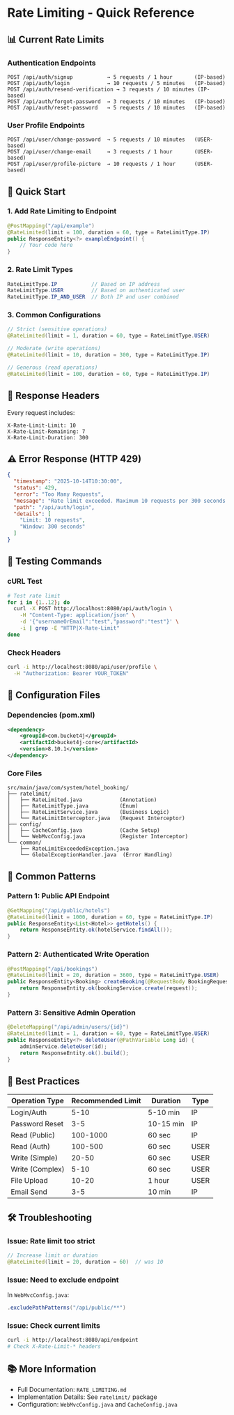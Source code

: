 # Rate Limiting - Quick Reference

## 📊 Current Rate Limits

### Authentication Endpoints
```
POST /api/auth/signup           → 5 requests / 1 hour       (IP-based)
POST /api/auth/login            → 10 requests / 5 minutes   (IP-based)
POST /api/auth/resend-verification → 3 requests / 10 minutes (IP-based)
POST /api/auth/forgot-password  → 3 requests / 10 minutes   (IP-based)
POST /api/auth/reset-password   → 5 requests / 10 minutes   (IP-based)
```

### User Profile Endpoints
```
POST /api/user/change-password  → 5 requests / 10 minutes   (USER-based)
POST /api/user/change-email     → 3 requests / 1 hour       (USER-based)
POST /api/user/profile-picture  → 10 requests / 1 hour      (USER-based)
```

## 🚀 Quick Start

### 1. Add Rate Limiting to Endpoint

```java
@PostMapping("/api/example")
@RateLimited(limit = 100, duration = 60, type = RateLimitType.IP)
public ResponseEntity<?> exampleEndpoint() {
    // Your code here
}
```

### 2. Rate Limit Types

```java
RateLimitType.IP           // Based on IP address
RateLimitType.USER         // Based on authenticated user
RateLimitType.IP_AND_USER  // Both IP and user combined
```

### 3. Common Configurations

```java
// Strict (sensitive operations)
@RateLimited(limit = 1, duration = 60, type = RateLimitType.USER)

// Moderate (write operations)
@RateLimited(limit = 10, duration = 300, type = RateLimitType.IP)

// Generous (read operations)
@RateLimited(limit = 100, duration = 60, type = RateLimitType.IP)
```

## 📨 Response Headers

Every request includes:
```
X-Rate-Limit-Limit: 10
X-Rate-Limit-Remaining: 7
X-Rate-Limit-Duration: 300
```

## ⚠️ Error Response (HTTP 429)

```json
{
  "timestamp": "2025-10-14T10:30:00",
  "status": 429,
  "error": "Too Many Requests",
  "message": "Rate limit exceeded. Maximum 10 requests per 300 seconds allowed.",
  "path": "/api/auth/login",
  "details": [
    "Limit: 10 requests",
    "Window: 300 seconds"
  ]
}
```

## 🧪 Testing Commands

### cURL Test
```bash
# Test rate limit
for i in {1..12}; do
  curl -X POST http://localhost:8080/api/auth/login \
    -H "Content-Type: application/json" \
    -d '{"usernameOrEmail":"test","password":"test"}' \
    -i | grep -E "HTTP|X-Rate-Limit"
done
```

### Check Headers
```bash
curl -i http://localhost:8080/api/user/profile \
  -H "Authorization: Bearer YOUR_TOKEN"
```

## 🔧 Configuration Files

### Dependencies (pom.xml)
```xml
<dependency>
    <groupId>com.bucket4j</groupId>
    <artifactId>bucket4j-core</artifactId>
    <version>8.10.1</version>
</dependency>
```

### Core Files
```
src/main/java/com/system/hotel_booking/
├── ratelimit/
│   ├── RateLimited.java            (Annotation)
│   ├── RateLimitType.java          (Enum)
│   ├── RateLimitService.java       (Business Logic)
│   └── RateLimitInterceptor.java   (Request Interceptor)
├── config/
│   ├── CacheConfig.java            (Cache Setup)
│   └── WebMvcConfig.java           (Register Interceptor)
└── common/
    ├── RateLimitExceededException.java
    └── GlobalExceptionHandler.java  (Error Handling)
```

## 📝 Common Patterns

### Pattern 1: Public API Endpoint
```java
@GetMapping("/api/public/hotels")
@RateLimited(limit = 1000, duration = 60, type = RateLimitType.IP)
public ResponseEntity<List<Hotel>> getHotels() {
    return ResponseEntity.ok(hotelService.findAll());
}
```

### Pattern 2: Authenticated Write Operation
```java
@PostMapping("/api/bookings")
@RateLimited(limit = 20, duration = 3600, type = RateLimitType.USER)
public ResponseEntity<Booking> createBooking(@RequestBody BookingRequest request) {
    return ResponseEntity.ok(bookingService.create(request));
}
```

### Pattern 3: Sensitive Admin Operation
```java
@DeleteMapping("/api/admin/users/{id}")
@RateLimited(limit = 1, duration = 60, type = RateLimitType.USER)
public ResponseEntity<?> deleteUser(@PathVariable Long id) {
    adminService.deleteUser(id);
    return ResponseEntity.ok().build();
}
```

## 🎯 Best Practices

| Operation Type | Recommended Limit | Duration | Type |
|----------------|-------------------|----------|------|
| Login/Auth | 5-10 | 5-10 min | IP |
| Password Reset | 3-5 | 10-15 min | IP |
| Read (Public) | 100-1000 | 60 sec | IP |
| Read (Auth) | 100-500 | 60 sec | USER |
| Write (Simple) | 20-50 | 60 sec | USER |
| Write (Complex) | 5-10 | 60 sec | USER |
| File Upload | 10-20 | 1 hour | USER |
| Email Send | 3-5 | 10 min | IP |

## 🛠️ Troubleshooting

### Issue: Rate limit too strict
```java
// Increase limit or duration
@RateLimited(limit = 20, duration = 60)  // was 10
```

### Issue: Need to exclude endpoint
In `WebMvcConfig.java`:
```java
.excludePathPatterns("/api/public/**")
```

### Issue: Check current limits
```bash
curl -i http://localhost:8080/api/endpoint
# Check X-Rate-Limit-* headers
```

## 📚 More Information

- Full Documentation: `RATE_LIMITING.md`
- Implementation Details: See `ratelimit/` package
- Configuration: `WebMvcConfig.java` and `CacheConfig.java`
